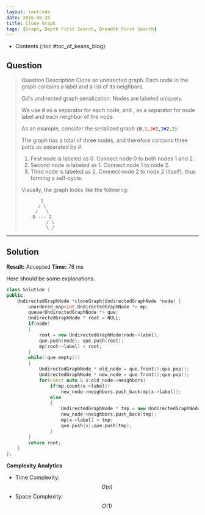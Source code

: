 ```yaml
---
layout: leetcode
date: 2016-06-28
title: Clone Graph
tags: [Graph, Depth First Search, Breadth First Search]
---
```


* Contents
{:toc #toc_of_keans_blog}

## Question

> Question Description
>Clone an undirected graph. Each node in the graph contains a label and a list of its neighbors.
>
>
>OJ's undirected graph serialization:
>Nodes are labeled uniquely.
>
>We use # as a separator for each node, and , as a separator for node label and each neighbor of the node.
>
>As an example, consider the serialized graph <code><font color="red">{<font color="black">0</font>,1,2#</font><font color="blue"><font color="black">1</font>,2#</font><font color="green"><font color="black">2</font>,2}</font></code>.
>
>The graph has a total of three nodes, and therefore contains three parts as separated by #.
>
>  1. First node is labeled as 0. Connect node 0 to both nodes 1 and 2.
>  2. Second node is labeled as 1. Connect node 1 to node 2.
>  3. Third node is labeled as 2. Connect node 2 to node 2 (itself), thus forming a self-cycle.
>
> Visually, the graph looks like the following:
>
>            1
>           / \
>          /   \
>         0 --- 2
>              / \
>              \_/     
>     

***

## Solution

**Result:** Accepted **Time:** 78 ms

Here should be some explanations.

```cpp
class Solution {
public:
    UndirectedGraphNode *cloneGraph(UndirectedGraphNode *node) {
        unordered_map<int,UndirectedGraphNode *> mp;
        queue<UndirectedGraphNode *> que;
        UndirectedGraphNode * root = NULL;
        if(node)
        {
            root = new UndirectedGraphNode(node->label);
            que.push(node); que.push(root);
            mp[root->label] = root;
        }
        while(!que.empty())
        {
            UndirectedGraphNode * old_node = que.front();que.pop();
            UndirectedGraphNode * new_node = que.front();que.pop();
            for(const auto & x:old_node->neighbors)
                if(mp.count(x->label))
                    new_node->neighbors.push_back(mp[x->label]);
                else
                {
                    UndirectedGraphNode * tmp = new UndirectedGraphNode(x->label);
                    new_node->neighbors.push_back(tmp);
                    mp[x->label] = tmp;
                    que.push(x);que.push(tmp);
                }
        }
        return root;
    }
};
```

**Complexity Analytics**

- Time Complexity: $$O(n)$$
- Space Complexity: $$O(1)$$
